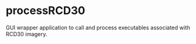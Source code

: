 # processRCD30
GUI wrapper application to call and process executables associated with RCD30 imagery.
